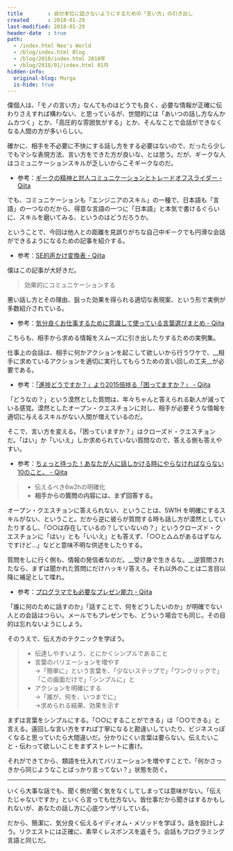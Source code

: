 ```yaml
---
title        : 自分本位に話さないようにするための「言い方」の引き出し
created      : 2018-01-29
last-modified: 2018-01-29
header-date  : true
path:
  - /index.html Neo's World
  - /blog/index.html Blog
  - /blog/2018/index.html 2018年
  - /blog/2018/01/index.html 01月
hidden-info:
  original-blog: Murga
  is-hide: true
---
```


僕個人は、「モノの言い方」なんてものはどうでも良く、必要な情報が正確に伝わりさえすれば構わない、と思っているが、世間的には「あいつの話し方なんかムカつく」とか、「高圧的な雰囲気がする」とか、そんなことで会話ができなくなる人間の方が多いらしい。

確かに、相手を不必要に不快にする話し方をする必要はないので、だったら少しでもマシな表現方法、言い方をできた方が良いな、とは思う。だが、ギークな人はコミュニケーションスキルが乏しいからこそギークなのだ。

- 参考：[ギークの精神と対人コミュニケーションとトレードオフスライダー - Qiita](https://qiita.com/shibacow/items/b6462d54eba4fdd4e61b)

でも、コミュニケーションも「エンジニアのスキル」の一種で、日本語も「言語」の一つなのだから、得意な言語の一つに「日本語」と本気で書けるぐらいに、スキルを磨いてみる、というのはどうだろうか。

ということで、今回は他人との距離を見誤りがちな自己中ギークでも円滑な会話ができるようになるための記事を紹介する。

- 参考：[SE的声かけ変換表 - Qiita](https://qiita.com/ukiuni@github/items/acd53340f19198d94998)

僕はこの記事が大好きだ。

> 効果的にコミュニケーションする

悪い話し方とその理由、狙った効果を得られる適切な表現案、という形で実例が多数紹介されている。

- 参考：[気分良くお仕事するために意識して使っている言葉選びまとめ - Qiita](https://qiita.com/chooyan_eng/items/103612f74e25a1c50f70)

こちらも、相手から求める情報をスムーズに引き出したりするための実例集。

仕事上の会話は、相手に何かアクションを起こして欲しいから行うワケで、__相手に求めているアクションを適切に実行してもらうための言い回しの工夫__が必要である。

- 参考：[「進捗どうですか？」より2015倍捗る「困ってますか？」 - Qiita](https://qiita.com/tatesuke/items/fd5483be1b72727d3d34)

「どうなの？」という漠然とした質問は、年々ちゃんと答えられる新人が減っている感覚。漠然としたオープン・クエスチョンに対し、相手が必要そうな情報を適切に与えるスキルがない人間が増えているのだ。

そこで、言い方を変える。「困っていますか？」はクローズド・クエスチョンだ。「はい」か「いいえ」しか求められていない質問なので、答える側も答えやすい。

- 参考：[ちょっと待った！あなたが人に話しかける時にやらなければならない10のこと。 - Qiita](https://qiita.com/ukiuni@github/items/26aec2609974cad01c63)

> - 伝えるべき6w2hの明確化
> - __相手からの質問の内容には、まず回答する。__

オープン・クエスチョンに答えられない、ということは、5W1H を明確にするスキルがない、ということ。だから逆に彼らが質問する時も話し方が漠然としていたりするし、「○○は存在しているの？していないの？」というクローズド・クエスチョンに「はい」とも「いいえ」とも答えず、「○○と△△があるはずなんですけど…」などと意味不明な供述をしたりする。

質問をしに行く側も、情報の発信者なのだ。__受け身で生きるな。__逆質問されたなら、まずは聞かれた質問にだけハッキリ答えろ。それ以外のことは二言目以降に補足として喋れ。

- 参考：[プログラマでも必要なプレゼン能力 - Qiita](https://qiita.com/am_nimitz3/items/ab3360c7576ee41250b1)

「誰に何のために話すのか」「話すことで、何をどうしたいのか」が明確でない人との会話はつらい。メールでもプレゼンでも、どういう場合でも同じ。その目的は忘れないようにしよう。

そのうえで、伝え方のテクニックを学ぼう。

> - 伝達しやすいよう、とにかくシンプルであること
> - 言葉のバリエーションを増やす  
>   →「簡単に」という言葉を、「少ないステップで」「ワンクリックで」「この画面だけで」「シンプルに」と
> - アクションを明確にする  
>   →「誰が、何を、いつまでに」  
>   →求められる結果、効果を示す

まずは言葉をシンプルにする。「○○にすることができる」は「○○できる」と言える。遠回しな言い方をすれば丁寧になると勘違いしていたり、ビジネスっぽくなると思っていたら大間違いだ。分かりにくい言葉は要らない。伝えたいこと・伝わって欲しいことをまずストレートに書け。

それができてから、類語を仕入れてバリエーションを増やすことで、「何かさっきから同じようなことばっかり言ってない？」状態を防ぐ。

---

いくら大事な話でも、聞く側が聞く気をなくしてしまっては意味がない。「伝えたじゃないですか」といくら言っても仕方ない。皆仕事だから聞きはするかもしれないが、あなたの話し方に心底ウンザリしている。

だから、簡潔に、気分良く伝えるイディオム・メソッドを学ぼう。話を設計しよう。リクエストには正確に、素早くレスポンスを返そう。会話もプログラミング言語と同じだ。
